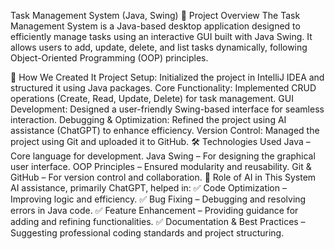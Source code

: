 Task Management System (Java, Swing)
📌 Project Overview
The Task Management System is a Java-based desktop application designed to efficiently manage tasks using an interactive GUI built with Java Swing. It allows users to add, update, delete, and list tasks dynamically, following Object-Oriented Programming (OOP) principles.

🚀 How We Created It
Project Setup: Initialized the project in IntelliJ IDEA and structured it using Java packages.
Core Functionality: Implemented CRUD operations (Create, Read, Update, Delete) for task management.
GUI Development: Designed a user-friendly Swing-based interface for seamless interaction.
Debugging & Optimization: Refined the project using AI assistance (ChatGPT) to enhance efficiency.
Version Control: Managed the project using Git and uploaded it to GitHub.
🛠 Technologies Used
Java – Core language for development.
Java Swing – For designing the graphical user interface.
OOP Principles – Ensured modularity and reusability.
Git & GitHub – For version control and collaboration.
🤖 Role of AI in This System
AI assistance, primarily ChatGPT, helped in:
✅ Code Optimization – Improving logic and efficiency.
✅ Bug Fixing – Debugging and resolving errors in Java code.
✅ Feature Enhancement – Providing guidance for adding and refining functionalities.
✅ Documentation & Best Practices – Suggesting professional coding standards and project structuring.
